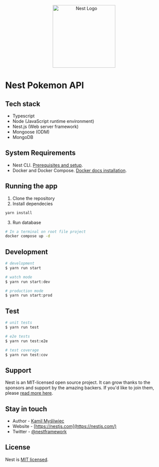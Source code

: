 <p align="center">
  <a href="http://nestjs.com/" target="blank"><img src="https://nestjs.com/img/logo-small.svg" width="200" alt="Nest Logo" /></a>
</p>

# Nest Pokemon API

## Tech stack

- Typescript
- Node (JavaScript runtime environment)
- Nest.js (Web server framework)
- Mongoose (ODM)
- MongoDB

## System Requirements
- Nest CLI. [Prerequisites and setup](https://docs.nestjs.com/first-steps#prerequisites).
- Docker and Docker Compose. [Docker docs installation](https://docs.docker.com/get-docker).

## Running the app

1. Clone the repository
2. Install dependecies

```bash
yarn install
```
3. Run database
```bash
# In a terminal on root file project
docker compose up -d
```

## Development

```bash
# development
$ yarn run start

# watch mode
$ yarn run start:dev

# production mode
$ yarn run start:prod
```

## Test

```bash
# unit tests
$ yarn run test

# e2e tests
$ yarn run test:e2e

# test coverage
$ yarn run test:cov
```

## Support

Nest is an MIT-licensed open source project. It can grow thanks to the sponsors and support by the amazing backers. If you'd like to join them, please [read more here](https://docs.nestjs.com/support).

## Stay in touch

- Author - [Kamil Myśliwiec](https://kamilmysliwiec.com)
- Website - [https://nestjs.com](https://nestjs.com/)
- Twitter - [@nestframework](https://twitter.com/nestframework)

## License

Nest is [MIT licensed](LICENSE).
